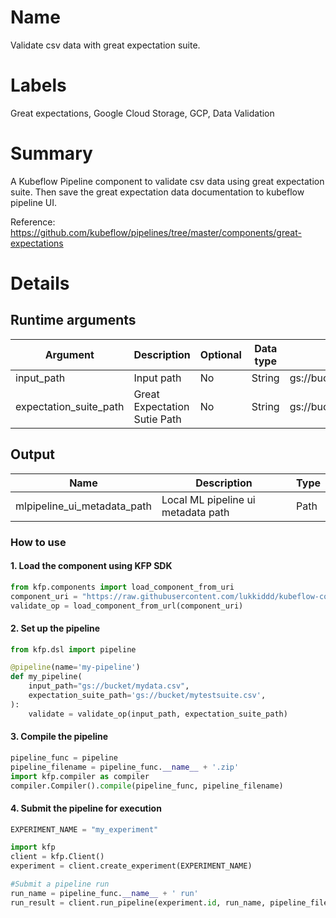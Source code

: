 # Name

Validate csv data with great expectation suite.

# Labels

Great expectations, Google Cloud Storage, GCP, Data Validation

# Summary

A Kubeflow Pipeline component to validate csv data using great expectation suite.  Then save the great expectation data documentation to kubeflow pipeline UI.

Reference: https://github.com/kubeflow/pipelines/tree/master/components/great-expectations

# Details

## Runtime arguments

| Argument    | Description | Optional | Data type | Accepted values | Default |
|-------------|-------------|----------|-----------|-----------------|---------|
| input_path  | Input path  | No | String |  gs://bucket/path/to/data.csv| |
| expectation_suite_path | Great Expectation Sutie Path | No | String | gs://bucket/path/to/expectation.json | |

## Output

| Name | Description | Type |
|------|-------------|------|
| mlpipeline_ui_metadata_path | Local ML pipeline ui metadata path | Path



### How to use

#### 1. Load the component using KFP SDK

```python
from kfp.components import load_component_from_uri
component_uri = "https://raw.githubusercontent.com/lukkiddd/kubeflow-components/main/components/great_expectations/CSV/component.yml"
validate_op = load_component_from_url(component_uri)
```

#### 2. Set up the pipeline

```python
from kfp.dsl import pipeline

@pipeline(name='my-pipeline')
def my_pipeline(
    input_path="gs://bucket/mydata.csv",
    expectation_suite_path='gs://bucket/mytestsuite.csv',
):
    validate = validate_op(input_path, expectation_suite_path)
```

#### 3. Compile the pipeline


```python
pipeline_func = pipeline
pipeline_filename = pipeline_func.__name__ + '.zip'
import kfp.compiler as compiler
compiler.Compiler().compile(pipeline_func, pipeline_filename)
```

#### 4. Submit the pipeline for execution

```python
EXPERIMENT_NAME = "my_experiment"

import kfp
client = kfp.Client()
experiment = client.create_experiment(EXPERIMENT_NAME)

#Submit a pipeline run
run_name = pipeline_func.__name__ + ' run'
run_result = client.run_pipeline(experiment.id, run_name, pipeline_filename, arguments)
```